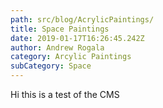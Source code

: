 ```yaml
---
path: src/blog/AcrylicPaintings/
title: Space Paintings
date: 2019-01-17T16:26:45.242Z
author: Andrew Rogala
category: Arcylic Paintings
subCategory: Space
---
```

Hi this is a test of the CMS
